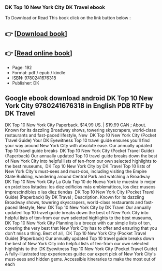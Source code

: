 ### DK Top 10 New York City DK Travel ebook

To Download or Read This book click on the link button below :

## 👉  [**[Download book](http://filesbooks.info/download.php?group=book&from=github.com&id=717025&lnk=1063 "Download book")**]

## 👉  [**[Read online book](http://filesbooks.info/download.php?group=book&from=github.com&id=717025&lnk=1063 "Read online book")**]


* Page: 192
* Format: pdf / epub / kindle
* ISBN: 9780241676318
* Publisher: DK



## Google ebook download android DK Top 10 New York City 9780241676318 in English PDB RTF by DK Travel



 DK Top 10 New York City Paperback. $14.99 US. | $19.99 CAN ; About. Known for its dazzling Broadway shows, towering skyscrapers, world-class restaurants and fast-paced lifestyle, New 
 DK Top 10 New York City (Pocket Travel Guide) Your DK Eyewitness Top 10 travel guide ensures you&#039;ll find your way around New York City with absolute ease. Our annually updated Top 10 travel guide breaks 
 DK Top 10 New York City (Pocket Travel Guide) (Paperback) Our annually updated Top 10 travel guide breaks down the best of New York City into helpful lists of ten-from our own selected highlights to the best museums, 
 DK Top 10 New York City by DK Travel Top 10 lists of New York City&#039;s must-sees and must-dos, including visiting the Empire State Building, wandering around Central Park and watching a Broadway 
 DK Top 10 New York City La Guía Top 10 de Nueva York te muestra lo mejor en prácticos listados: los diez edificios más emblemáticos, los diez museos imprescindibles o las diez tiendas 
 DK Top 10 New York City (Pocket Travel Guide) (Paperback) By DK Travel ; Description. Known for its dazzling Broadway shows, towering skyscrapers, world-class restaurants and fast-paced lifestyle, New 
 DK Top 10 New York City by DK Travel Our annually updated Top 10 travel guide breaks down the best of New York City into helpful lists of ten-from our own selected highlights to the best museums, 
 DK Top 10 New York City Planning is a breeze with our simple lists of ten, covering the very best that New York City has to offer and ensuring that you don&#039;t miss a thing. Best of all, 
 DK Top 10 New York City (Pocket Travel Guide) (Paperback) Our annually updated Top 10 travel guide breaks down the best of New York City into helpful lists of ten-from our own selected highlights to the 
 DK Eyewitness Top 10 New York City (Pocket Travel Guide) A fully-illustrated top experiences guide: our expert pick of New York City&#039;s must-sees and hidden gems. Accessible itineraries to make the most out of each 





